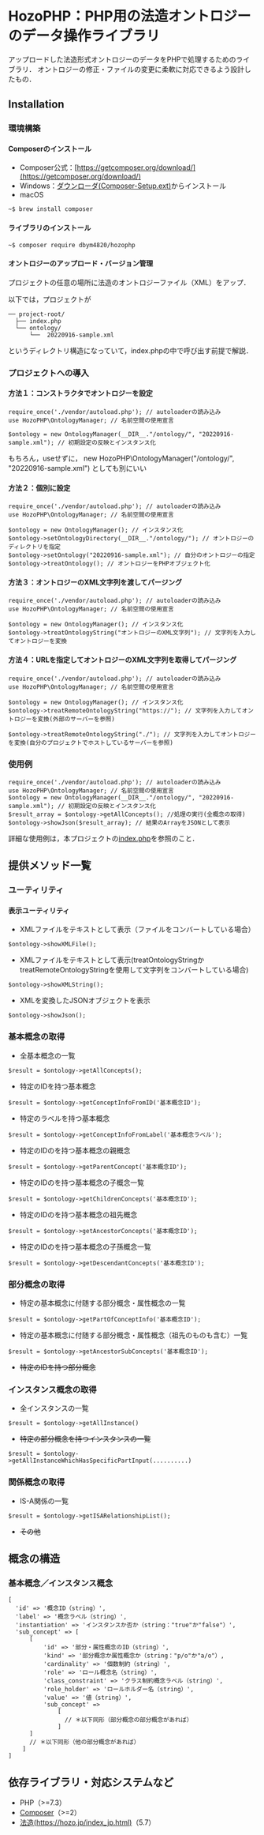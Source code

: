 # HozoPHP：PHP用の法造オントロジーのデータ操作ライブラリ
アップロードした法造形式オントロジーのデータをPHPで処理するためのライブラリ．
オントロジーの修正・ファイルの変更に柔軟に対応できるよう設計したもの．

## Installation
### 環境構築
#### Composerのインストール
- Composer公式：[https://getcomposer.org/download/](https://getcomposer.org/download/)
- Windows：[ダウンローダ(Composer-Setup.ext)](https://getcomposer.org/Composer-Setup.exe)からインストール
- macOS
```
~$ brew install composer
```

#### ライブラリのインストール

```
~$ composer require dbym4820/hozophp
```

#### オントロジーのアップロード・バージョン管理
プロジェクトの任意の場所に法造のオントロジーファイル（XML）をアップ．

以下では，プロジェクトが
```
── project-root/
  ├── index.php
  └── ontology/
	  └──  20220916-sample.xml
```
というディレクトリ構造になっていて，index.phpの中で呼び出す前提で解説．


### プロジェクトへの導入
#### 方法１：コンストラクタでオントロジーを設定

```
require_once('./vendor/autoload.php'); // autoloaderの読み込み
use HozoPHP\OntologyManager; // 名前空間の使用宣言

$ontology = new OntologyManager(__DIR__."/ontology/", "20220916-sample.xml"); // 初期設定の反映とインスタンス化
```

もちろん，useせずに， new HozoPHP\OntologyManager("/ontology/", "20220916-sample.xml") としても別にいい

#### 方法２：個別に設定

```
require_once('./vendor/autoload.php'); // autoloaderの読み込み
use HozoPHP\OntologyManager; // 名前空間の使用宣言

$ontology = new OntologyManager(); // インスタンス化
$ontology->setOntologyDirectory(__DIR__."/ontology/"); // オントロジーのディレクトリを指定
$ontology->setOntology("20220916-sample.xml"); // 自分のオントロジーの指定
$ontology->treatOntology(); // オントロジーをPHPオブジェクト化

```

#### 方法３：オントロジーのXML文字列を渡してパージング

```
require_once('./vendor/autoload.php'); // autoloaderの読み込み
use HozoPHP\OntologyManager; // 名前空間の使用宣言

$ontology = new OntologyManager(); // インスタンス化
$ontology->treatOntologyString("オントロジーのXML文字列"); // 文字列を入力してオントロジーを変換
```

#### 方法４：URLを指定してオントロジーのXML文字列を取得してパージング

```
require_once('./vendor/autoload.php'); // autoloaderの読み込み
use HozoPHP\OntologyManager; // 名前空間の使用宣言

$ontology = new OntologyManager(); // インスタンス化
$ontology->treatRemoteOntologyString("https://"); // 文字列を入力してオントロジーを変換(外部のサーバーを参照)

$ontology->treatRemoteOntologyString("./"); // 文字列を入力してオントロジーを変換(自分のプロジェクトでホストしているサーバーを参照)
```



### 使用例

```
require_once('./vendor/autoload.php'); // autoloaderの読み込み
use HozoPHP\OntologyManager; // 名前空間の使用宣言
$ontology = new OntologyManager(__DIR__."/ontology/", "20220916-sample.xml"); // 初期設定の反映とインスタンス化
$result_array = $ontology->getAllConcepts(); //処理の実行(全概念の取得)
$ontology->showJson($result_array); // 結果のArrayをJSONとして表示
```

詳細な使用例は，本プロジェクトの[index.php](./index.php)を参照のこと．


## 提供メソッド一覧
### ユーティリティ
#### 表示ユーティリティ
- XMLファイルをテキストとして表示（ファイルをコンバートしている場合）
```
$ontology->showXMLFile();
```

- XMLファイルをテキストとして表示(treatOntologyStringかtreatRemoteOntologyStringを使用して文字列をコンバートしている場合)
```
$ontology->showXMLString();
```

- XMLを変換したJSONオブジェクトを表示
```
$ontology->showJson();
```

### 基本概念の取得
- 全基本概念の一覧
```
$result = $ontology->getAllConcepts();
```

- 特定のIDを持つ基本概念
```
$result = $ontology->getConceptInfoFromID('基本概念ID');
```

- 特定のラベルを持つ基本概念
```
$result = $ontology->getConceptInfoFromLabel('基本概念ラベル');
```

- 特定のIDのを持つ基本概念の親概念
```
$result = $ontology->getParentConcept('基本概念ID');
```

- 特定のIDのを持つ基本概念の子概念一覧
```
$result = $ontology->getChildrenConcepts('基本概念ID');
```

- 特定のIDのを持つ基本概念の祖先概念
```
$result = $ontology->getAncestorConcepts('基本概念ID');
```

- 特定のIDのを持つ基本概念の子孫概念一覧
```
$result = $ontology->getDescendantConcepts('基本概念ID');
```

### 部分概念の取得
- 特定の基本概念に付随する部分概念・属性概念の一覧
```
$result = $ontology->getPartOfConceptInfo('基本概念ID');
```

- 特定の基本概念に付随する部分概念・属性概念（祖先のものも含む）一覧
```
$result = $ontology->getAncestorSubConcepts('基本概念ID');
```

- ~~特定のIDを持つ部分概念~~

### インスタンス概念の取得
- 全インスタンスの一覧
```
$result = $ontology->getAllInstance()
```

- ~~特定の部分概念を持つインスタンスの一覧~~
```
$result = $ontology->getAllInstanceWhichHasSpecificPartInput(..........)
```
 

### 関係概念の取得
- IS-A関係の一覧
```
$result = $ontology->getISARelationshipList();
```

- ~~その他~~

## 概念の構造
### 基本概念／インスタンス概念
```
[
  'id' => '概念ID（string）',
  'label' => '概念ラベル（string）',
  'instantiation' => 'インスタンスか否か（string："true"か"false"）',
  'sub_concept' => [ 
      [
		  'id' => '部分・属性概念のID（string）',
		  'kind' => '部分概念か属性概念か（string："p/o"か"a/o"）,
		  'cardinality' => '個数制約（string）',
		  'role' => 'ロール概念名（string）',
		  'class_constraint' => 'クラス制約概念ラベル（string）',
		  'role_holder' => 'ロールホルダー名（string）',
		  'value' => '値（string）',
		  'sub_concept' => 
			  [
			    // ＊以下同形（部分概念の部分概念があれば）
			  ]
	  ]
	  // ＊以下同形（他の部分概念があれば）
	]
]
```

## 依存ライブラリ・対応システムなど
- PHP（>=7.3）
- [Composer](https://getcomposer.org/)（>=2）
- [法造(https://hozo.jp/index_jp.html)](https://hozo.jp/index_jp.html)（5.7）
